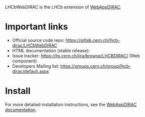 LHCbWebDIRAC is the LHCb extension of [WebAppDIRAC](https://github.com/DIRACGrid/WebAppDIRAC).

# Important links

- Official source code repo: https://gitlab.cern.ch/lhcb-dirac/LHCbWebDIRAC
- HTML documentation (stable release):
- Issue tracker: https://its.cern.ch/jira/browse/LHCBDIRAC/ (Web component)
- Developers Mailing list: https://groups.cern.ch/group/lhcb-dirac/default.aspx

# Install

For more detailed installation instructions, see the [WebAppDIRAC documentation](https://dirac.readthedocs.io/en/latest/DeveloperGuide/WebAppDIRAC/index.html).
